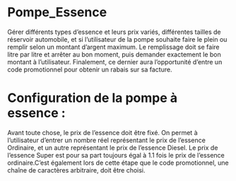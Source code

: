 # Pompe_Essence

Gérer différents types d’essence et leurs prix variés, différentes tailles de réservoir automobile, et si l’utilisateur de la pompe souhaite faire le plein ou remplir selon un montant d’argent maximum. Le remplissage doit se faire litre par litre et arrêter au bon moment, puis demander exactement le bon montant à l’utilisateur. Finalement, ce dernier aura l’opportunité d’entre un code promotionnel pour obtenir un rabais sur sa facture.

# Configuration de la pompe à essence : 

Avant toute chose, le prix de l’essence doit être fixé. On permet à l’utilisateur d’entrer un nombre réel représentant le prix de l’essence Ordinaire, et un autre représentant le prix de l’essence Diesel. Le prix de l’essence Super est pour sa part toujours égal à 1.1 fois le prix de l’essence ordinaire.C’est également lors de cette étape que le code promotionnel, une chaîne de caractères arbitraire, doit être choisi.


